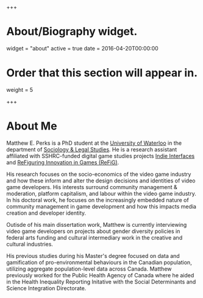 +++
# About/Biography widget.
widget = "about"
active = true
date = 2016-04-20T00:00:00

# Order that this section will appear in.
weight = 5

+++

# About Me

Matthew E. Perks is a PhD student at the [University of Waterloo](https://uwaterloo.ca/) in the department of [Sociology & Legal Studies](https://uwaterloo.ca/sociology-and-legal-studies/). He is a research assistant affiliated with SSHRC-funded digital game studies projects [Indie Interfaces](https://www.indieinterfaces.com/) and [ReFiguring Innovation in Games (ReFiG)](http://www.refig.ca/).

His research focuses on the socio-economics of the video game industry and how these inform and alter the design decisions and identities of video game developers. His interests surround community management & moderation, platform capitalism, and labour within the video game industry. In his doctoral work, he focuses on the increasingly embedded nature of community management in game development and how this impacts media creation and developer identity.

Outisde of his main dissertation work, Matthew is currently interviewing video game developers on projects about gender diversity policies in federal arts funding and cultural intermediary work in the creative and cultural industries.

His previous studies during his Master's degree focused on data and gamification of pro-environmental behaviours in the Canadian population, utilizing aggregate population-level data across Canada. Matthew previously worked for the Public Health Agency of Canada where he aided in the Health Inequality Reporting Initative with the Social Determinants and Science Integration Directorate.
